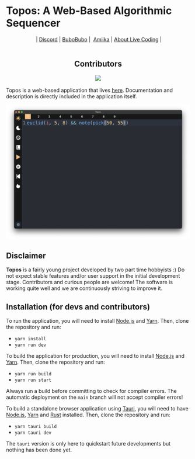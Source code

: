 # Topos: A Web-Based Algorithmic Sequencer

<p align="center"> | 
  <a href="https://discord.gg/aPgV7mSFZh">Discord</a> | 
  <a href="https://raphaelforment.fr/">BuboBubo</a> | 
  <a href="about:blank">Amiika</a> | 
  <a href="https://toplap.org/">About Live Coding</a> |
  <br><br>
  <h2 align="center"><b>Contributors</b></h2>
  <p align='center'>
    <a href="https://github.com/bubobubobubobubo/Topos/graphs/contributors">
    <img src="https://contrib.rocks/image?repo=bubobubobubobubo/Topos" />
    </a>
  </p>
</p>

Topos is a web-based application that lives [here](https://topos.raphaelforment.fr). Documentation and description is directly included in the application itself.

![Screenshot](https://github.com/Bubobubobubobubo/Topos/blob/main/img/screnshot.png)

## Disclaimer

**Topos** is a fairly young project developed by two part time hobbyists :) Do not expect stable features and/or user support in the initial development stage. Contributors and curious people are welcome! The software is working quite well and we are continuously striving to improve it.

## Installation (for devs and contributors)

To run the application, you will need to install [Node.js](https://nodejs.org/en/) and [Yarn](https://yarnpkg.com/en/). Then, clone the repository and run:

- `yarn install`
- `yarn run dev`

To build the application for production, you will need to install [Node.js](https://nodejs.org/en/) and [Yarn](https://yarnpkg.com/en/). Then, clone the repository and run:

- `yarn run build`
- `yarn run start`

Always run a build before committing to check for compiler errors. The automatic deployment on the `main` branch will not accept compiler errors!

To build a standalone browser application using [Tauri](https://tauri.app/), you will need to have [Node.js](https://nodejs.org/en/), [Yarn](https://yarnpkg.com/en/) and [Rust](https://www.rust-lang.org/) installed. Then, clone the repository and run:

- `yarn tauri build`
- `yarn tauri dev`

The `tauri` version is only here to quickstart future developments but nothing has been done yet.
